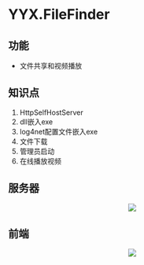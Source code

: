 # YYX.FileFinder

## 功能

  * 文件共享和视频播放

## 知识点
1. HttpSelfHostServer
2. dll嵌入exe
3. log4net配置文件嵌入exe
4. 文件下载
5. 管理员启动
6. 在线播放视频

## 服务器
<div align=center>
 <image src="https://github.com/yinyongxian/YYX.FileFinder/blob/master/YYX.FileFinder/Images/filefindersoft.png"/>
</div>

## 前端
<div align=center>
 <image src="/YYX.FileFinder/Images/filefinder.png"/>
</div>
